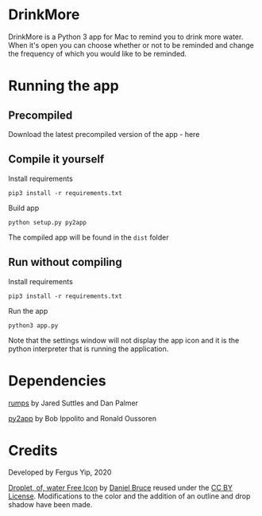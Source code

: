 # DrinkMore
DrinkMore is a Python 3 app for Mac to remind you to drink more water. When it's open you can choose whether or not to be reminded and change the frequency of which you would like to be reminded. 

# Running the app

## Precompiled
Download the latest precompiled version of the app - here

## Compile it yourself

Install requirements

`pip3 install -r requirements.txt`

Build app

`python setup.py py2app`
  
The compiled app will be found in the `dist` folder

## Run without compiling

Install requirements

`pip3 install -r requirements.txt`

Run the app

`python3 app.py`

Note that the settings window will not display the app icon and it is the python interpreter that is running the application.

# Dependencies

[rumps](https://pypi.org/project/rumps/) by Jared Suttles and Dan Palmer

[py2app](https://pypi.org/project/py2app/) by Bob Ippolito and Ronald Oussoren

# Credits

Developed by Fergus Yip, 2020

[Droplet, of, water Free Icon](https://icon-icons.com/icon/droplet-of-water/83794) by [Daniel Bruce](www.danielbruce.se) reused under the [CC BY License](https://creativecommons.org/licenses/by/4.0/). Modifications to the color and the addition of an outline and drop shadow have been made.

